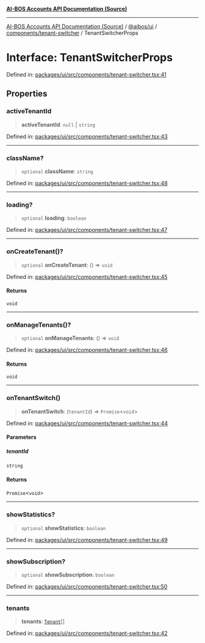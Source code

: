 [**AI-BOS Accounts API Documentation (Source)**](../../../../../README.md)

***

[AI-BOS Accounts API Documentation (Source)](../../../../../README.md) / [@aibos/ui](../../../README.md) / [components/tenant-switcher](../README.md) / TenantSwitcherProps

# Interface: TenantSwitcherProps

Defined in: [packages/ui/src/components/tenant-switcher.tsx:41](https://github.com/pohlai88/accounts/blob/48103fb36d28b2b9bfb33472b6de2f719773cde9/packages/ui/src/components/tenant-switcher.tsx#L41)

## Properties

### activeTenantId

> **activeTenantId**: `null` \| `string`

Defined in: [packages/ui/src/components/tenant-switcher.tsx:43](https://github.com/pohlai88/accounts/blob/48103fb36d28b2b9bfb33472b6de2f719773cde9/packages/ui/src/components/tenant-switcher.tsx#L43)

***

### className?

> `optional` **className**: `string`

Defined in: [packages/ui/src/components/tenant-switcher.tsx:48](https://github.com/pohlai88/accounts/blob/48103fb36d28b2b9bfb33472b6de2f719773cde9/packages/ui/src/components/tenant-switcher.tsx#L48)

***

### loading?

> `optional` **loading**: `boolean`

Defined in: [packages/ui/src/components/tenant-switcher.tsx:47](https://github.com/pohlai88/accounts/blob/48103fb36d28b2b9bfb33472b6de2f719773cde9/packages/ui/src/components/tenant-switcher.tsx#L47)

***

### onCreateTenant()?

> `optional` **onCreateTenant**: () => `void`

Defined in: [packages/ui/src/components/tenant-switcher.tsx:45](https://github.com/pohlai88/accounts/blob/48103fb36d28b2b9bfb33472b6de2f719773cde9/packages/ui/src/components/tenant-switcher.tsx#L45)

#### Returns

`void`

***

### onManageTenants()?

> `optional` **onManageTenants**: () => `void`

Defined in: [packages/ui/src/components/tenant-switcher.tsx:46](https://github.com/pohlai88/accounts/blob/48103fb36d28b2b9bfb33472b6de2f719773cde9/packages/ui/src/components/tenant-switcher.tsx#L46)

#### Returns

`void`

***

### onTenantSwitch()

> **onTenantSwitch**: (`tenantId`) => `Promise`\<`void`\>

Defined in: [packages/ui/src/components/tenant-switcher.tsx:44](https://github.com/pohlai88/accounts/blob/48103fb36d28b2b9bfb33472b6de2f719773cde9/packages/ui/src/components/tenant-switcher.tsx#L44)

#### Parameters

##### tenantId

`string`

#### Returns

`Promise`\<`void`\>

***

### showStatistics?

> `optional` **showStatistics**: `boolean`

Defined in: [packages/ui/src/components/tenant-switcher.tsx:49](https://github.com/pohlai88/accounts/blob/48103fb36d28b2b9bfb33472b6de2f719773cde9/packages/ui/src/components/tenant-switcher.tsx#L49)

***

### showSubscription?

> `optional` **showSubscription**: `boolean`

Defined in: [packages/ui/src/components/tenant-switcher.tsx:50](https://github.com/pohlai88/accounts/blob/48103fb36d28b2b9bfb33472b6de2f719773cde9/packages/ui/src/components/tenant-switcher.tsx#L50)

***

### tenants

> **tenants**: [`Tenant`](Tenant.md)[]

Defined in: [packages/ui/src/components/tenant-switcher.tsx:42](https://github.com/pohlai88/accounts/blob/48103fb36d28b2b9bfb33472b6de2f719773cde9/packages/ui/src/components/tenant-switcher.tsx#L42)
